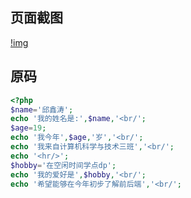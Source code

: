## 页面截图
[!img](https://raw.githubusercontent.com/aqiuxintao/hello-the-world/main/%E5%B1%8F%E5%B9%95%E6%88%AA%E5%9B%BE%202023-11-07%20213846.png)


## 原码 

```php
<?php
$name='邱鑫涛';
echo '我的姓名是:',$name,'<br/';
$age=19;
echo '我今年',$age,'岁','<br/';
echo '我来自计算机科学与技术三班','<br/';
echo '<hr/>';
$hobby='在空闲时间学点dp';
echo '我的爱好是',$hobby,'<br/';
echo '希望能够在今年初步了解前后端','<br/';
```
